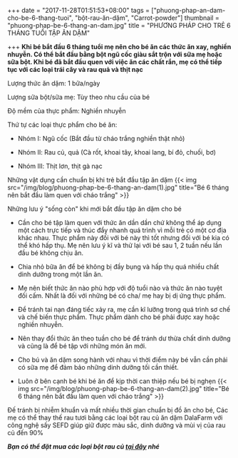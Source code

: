 +++
date = "2017-11-28T01:51:53+08:00"
tags = ["phuong-phap-an-dam-cho-be-6-thang-tuoi", "bột-rau-ăn-dặm", "Carrot-powder"]
thumbnail = "phuong-phap-be-6-thang-an-dam.jpg"
title = "PHƯƠNG PHÁP CHO TRẺ 6 THÁNG TUỔI TẬP ĂN DẶM"

+++
 **Khi bé bắt đầu 6 tháng tuổi mẹ nên cho bé ăn các thức ăn xay, nghiền nhuyễn. Có thể bắt đầu bằng bột ngũ cốc giàu sắt trộn với sữa mẹ hoặc sữa bột. Khi bé đã bắt đầu quen với việc ăn các chất rắn, mẹ có thể tiếp tục với các loại trái cây và rau quả và thịt nạc**

 Lượng thức ăn dặm: 1 bữa/ngày
 
 Lượng sữa bột/sữa mẹ: Tùy theo nhu cầu của bé
 
 Độ mềm của thực phẩm: Nghiền nhuyễn
 
 Thứ tự các loại thực phẩm cho bé ăn:
 
 * Nhóm I:  Ngũ cốc (Bắt đầu từ cháo trắng nghiền thật nhỏ)
 
 * Nhóm Ⅱ: Rau củ, quả (Cà rốt, khoai tây, khoai lang, bí đỏ, chuối, bơ)
 
 * Nhóm Ⅲ: Thịt lơn, thịt gà nạc
 
 Những vật dụng cần chuẩn bị khi trẻ bắt đầu tập ăn dặm
 {{< img src="/img/blog/phuong-phap-be-6-thang-an-dam(1).jpg" title="Bé 6 tháng nên bắt đầu làm quen với cháo trắng" >}}

 Những lưu ý "sống còn" khi mới bắt đầu tập ăn dặm cho bé
 
 - Cần cho bé tập làm quen với thức ăn dần dần chứ không thể áp dụng một cách trực tiếp và thúc đẩy nhanh quá trình vì mỗi trẻ có một cơ địa khác nhau. Thực phẩm này đối với bé này thì tốt nhưng đối với bé kia có thể khó hấp thụ. Mẹ nên lưu ý kĩ và thử lại với bé sau 1, 2 tuần nếu lần đầu bé không chịu ăn.
 
 - Chia nhỏ bữa ăn để bé không bị đầy bụng và hấp thụ quá nhiều chất dinh dưỡng trong một lần ăn.
 
 - Mẹ nên biết thức ăn nào phù hợp với độ tuổi nào và thức ăn nào tuyệt đối cấm. Nhất là đối với những bé có cha/ mẹ hay bị dị ứng thực phẩm.
 
 - Để tránh tai nạn đáng tiếc xảy ra, mẹ cần kĩ lưỡng trong quá trình sơ chế và chế biến thực phẩm. Thực phẩm dành cho bé phải được xay hoặc nghiền nhuyễn.
 
 - Nên thay đổi thức ăn theo tuần cho bé để tránh dư thừa chất dinh dưỡng và cũng là để bé tập với những món ăn mới.
 
 - Cho bú và ăn dặm song hành với nhau vì thời điểm này bé vẫn cần phải có sữa mẹ để đảm bảo những dinh dưỡng tối cần thiết.
 
 - Luôn ở bên cạnh bé khi bé ăn để kịp thời can thiệp nếu bé bị nghẹn
  {{< img src="/img/blog/phuong-phap-be-6-thang-an-dam(2).jpg" title="Bé 6 tháng nên bắt đầu làm quen với cháo trắng" >}}
 
 Đế tránh bị nhiễm khuẩn và mất nhiều thời gian chuẩn bị đồ ăn cho bé, Các mẹ có thể thay thế rau tươi bằng các loại bột rau củ ăn dặm DalaFarm với công nghệ sấy SEFD giúp giữ được màu sắc, dinh dưỡng và mùi vị của rau củ đến 90%

 **_Bạn có thể đặt mua các loại bột rau củ [tại đây](/san-pham) nhé_**

